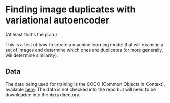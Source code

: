 # Finding image duplicates with variational autoencoder

(At least that's the plan.)

This is a test of how to create a machine learning model that will examine
a set of images and determine which ones are duplicates (or more generally,
will determine similarity).

## Data

The data being used for training is the COCO (Common Objects in Context),
available [here](http://cocodataset.org/#download). The data is not checked
into the repo but will need to be downloaded into the `data` directory.
